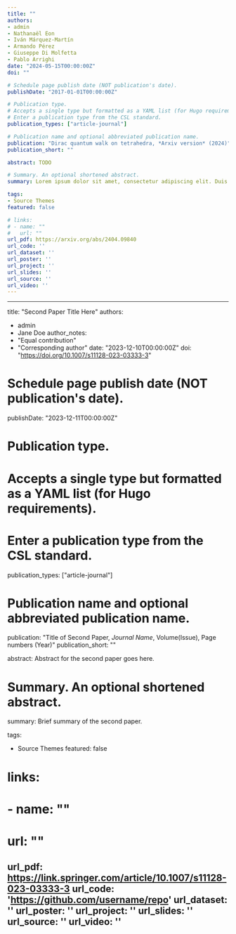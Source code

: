 ```yaml
---
title: ""
authors:
- admin
- Nathanaël Eon
- Iván Márquez-Martín
- Armando Pérez
- Giuseppe Di Molfetta
- Pablo Arrighi
date: "2024-05-15T00:00:00Z"
doi: ""

# Schedule page publish date (NOT publication's date).
publishDate: "2017-01-01T00:00:00Z"

# Publication type.
# Accepts a single type but formatted as a YAML list (for Hugo requirements).
# Enter a publication type from the CSL standard.
publication_types: ["article-journal"]

# Publication name and optional abbreviated publication name.
publication: "Dirac quantum walk on tetrahedra, *Arxiv version* (2024)"
publication_short: ""

abstract: TODO

# Summary. An optional shortened abstract.
summary: Lorem ipsum dolor sit amet, consectetur adipiscing elit. Duis posuere tellus ac convallis placerat. Proin tincidunt magna sed ex sollicitudin condimentum.

tags:
- Source Themes
featured: false

# links:
# - name: ""
#   url: ""
url_pdf: https://arxiv.org/abs/2404.09840
url_code: ''
url_dataset: ''
url_poster: ''
url_project: ''
url_slides: ''
url_source: ''
url_video: ''
---
```


---
title: "Second Paper Title Here"
authors:
- admin
- Jane Doe
author_notes:
- "Equal contribution"
- "Corresponding author"
date: "2023-12-10T00:00:00Z"
doi: "https://doi.org/10.1007/s11128-023-03333-3"

# Schedule page publish date (NOT publication's date).
publishDate: "2023-12-11T00:00:00Z"

# Publication type.
# Accepts a single type but formatted as a YAML list (for Hugo requirements).
# Enter a publication type from the CSL standard.
publication_types: ["article-journal"]

# Publication name and optional abbreviated publication name.
publication: "Title of Second Paper, *Journal Name*, Volume(Issue), Page numbers (Year)"
publication_short: ""

abstract: Abstract for the second paper goes here.

# Summary. An optional shortened abstract.
summary: Brief summary of the second paper.

tags:
- Source Themes
featured: false

# links:
# - name: ""
#   url: ""
url_pdf: https://link.springer.com/article/10.1007/s11128-023-03333-3
url_code: 'https://github.com/username/repo'
url_dataset: ''
url_poster: ''
url_project: ''
url_slides: ''
url_source: ''
url_video: ''
---
